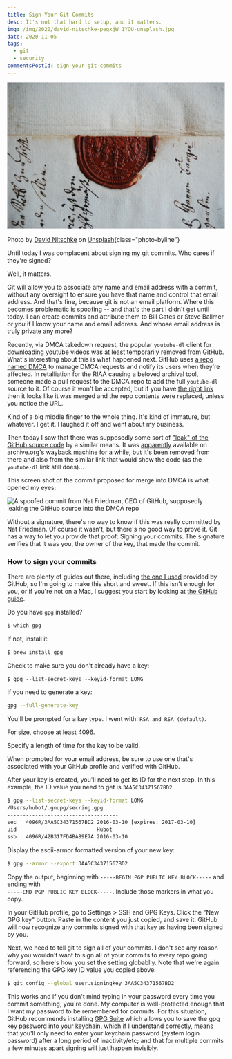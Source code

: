 ```yaml
---
title: Sign Your Git Commits
desc: It's not that hard to setup, and it matters.
img: /img/2020/david-nitschke-pegxjW_1YOU-unsplash.jpg
date: 2020-11-05
tags:
  - git
  - security
commentsPostId: sign-your-git-commits
---
```


![Wax seal](/img/2020/david-nitschke-pegxjW_1YOU-unsplash.jpg)

Photo by <a href="https://unsplash.com/@david_nitschke_95?utm_source=unsplash&utm_medium=referral&utm_content=creditCopyText">David Nitschke</a> on <a href="https://unsplash.com/s/photos/signature?utm_source=unsplash&utm_medium=referral&utm_content=creditCopyText">Unsplash</a>{class="photo-byline"}

Until today I was complacent about signing my git commits. Who cares if they're signed?

Well, it matters.

Git will allow you to associate any name and email address with a commit, without any oversight to ensure you have that name and control that email address. And that's fine, because git is not an email platform. Where this becomes problematic is spoofing -- and that's the part I didn't get until today. I can create commits and attribute them to Bill Gates or Steve Ballmer or _you_ if I know your name and email address. And whose email address is truly private any more?

Recently, via DMCA takedown request, the popular `youtube-dl` client for downloading youtube videos was at least temporarily removed from GitHub. What's interesting about this is what happened next. GitHub uses [a repo named DMCA](https://github.com/github/dmca) to manage DMCA requests and notify its users when they're affected. In retalliation for the RIAA causing a beloved archival tool, someone made a pull request to the DMCA repo to add the full `youtube-dl` source to it. Of course it won't be accepted, but if you have [the right link](https://github.com/github/dmca/tree/416da574ec0df3388f652e44f7fe71b1e3a4701f) then it looks like it was merged and the repo contents were replaced, unless you notice the URL.

Kind of a big middle finger to the whole thing. It's kind of immature, but whatever. I get it. I laughed it off and went about my business.

Then today I saw that there was supposedly some sort of ["leak" of the GitHub source code](https://www.reddit.com/r/programming/comments/joa39m/github_source_code_leaked_online/) by a similar means. It was [apparently](https://www.reddit.com/r/DataHoarder/comments/jnzxmd/someone_pushed_github_source_code_to_their_dmca/gb5unub/) available on archive.org's wayback machine for a while, but it's been removed from there and also from the similar link that would show the code (as the `youtube-dl` link still does)...

This screen shot of the commit proposed for merge into DMCA is what opened my eyes:

![A spoofed commit from Nat Friedman, CEO of GitHub, supposedly leaking the GitHub source into the DMCA repo](images/github-spoof.png)

Without a signature, there's no way to know if this was really committed by Nat Friedman. Of course it wasn't, but there's no good way to prove it. Git has a way to let you provide that proof: Signing your commits. The signature verifies that it was you, the owner of the key, that made the commit.

### How to sign your commits

There are plenty of guides out there, including [the one I used][guide] provided by GitHub, so I'm going to make this short and sweet. If this isn't enough for you, or if you're not on a Mac, I suggest you start by looking at [the GitHub guide][guide].

Do you have `gpg` installed?

```bash
$ which gpg
```

If not, install it:

```bash
$ brew install gpg
```

Check to make sure you don't already have a key:

```
$ gpg --list-secret-keys --keyid-format LONG
```

If you need to generate a key:

```bash
gpg --full-generate-key
```

You'll be prompted for a key type. I went with: `RSA and RSA (default)`.

For size, choose at least 4096.

Specify a length of time for the key to be valid.

When prompted for your email address, be sure to use one that's associated with your GitHub profile and verified with GitHub.

After your key is created, you'll need to get its ID for the next step. In this example, the ID value you need to get is `3AA5C34371567BD2`

```bash
$ gpg --list-secret-keys --keyid-format LONG
/Users/hubot/.gnupg/secring.gpg
------------------------------------
sec   4096R/3AA5C34371567BD2 2016-03-10 [expires: 2017-03-10]
uid                          Hubot
ssb   4096R/42B317FD4BA89E7A 2016-03-10
```

Display the ascii-armor formatted version of your new key:

```bash
$ gpg --armor --export 3AA5C34371567BD2
```

Copy the output, beginning with `-----BEGIN PGP PUBLIC KEY BLOCK-----` and ending with<br/> `-----END PGP PUBLIC KEY BLOCK-----`. Include those markers in what you copy.

In your GitHub profile, go to Settings > SSH and GPG Keys. Click the "New GPG key" button. Paste in the content you just copied, and save it. GitHub will now recognize any commits signed with that key as having been signed by you.

Next, we need to tell git to sign all of your commits. I don't see any reason why you wouldn't want to sign all of your commits to every repo going forward, so here's how you set the setting globablly. Note that we're again referencing the GPG key ID value you copied above:

```bash
$ git config --global user.signingkey 3AA5C34371567BD2
```

This works and if you don't mind typing in your password every time you commit something, you're done. My computer is well-protected enough that I want my password to be remembered for commits. For this situation, GitHub recommends installing [GPG Suite](https://gpgtools.org/) which allows you to save the gpg key password into your keychain, which if I understand correctly, means that you'll only need to enter your keychain password (system login password) after a long period of inactivity/etc; and that for multiple commits a few minutes apart signing will just happen invisibly.

[guide]: https://docs.github.com/en/free-pro-team@latest/github/authenticating-to-github/managing-commit-signature-verification
